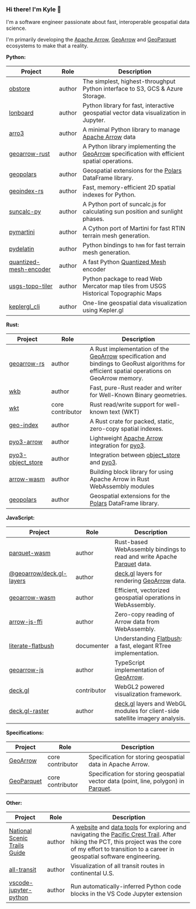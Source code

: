 ### Hi there! I'm Kyle 👋

I'm a software engineer passionate about fast, interoperable geospatial data science.

I'm primarily developing the [Apache Arrow], [GeoArrow] and [GeoParquet] ecosystems to make that a reality.

**Python:**

| Project                  | Role   | Description                                                                                   |
| ------------------------ | ------ | --------------------------------------------------------------------------------------------- |
| [obstore]                | author | The simplest, highest-throughput Python interface to S3, GCS & Azure Storage.                 |
| [lonboard]               | author | Python library for fast, interactive geospatial vector data visualization in Jupyter.         |
| [arro3]                  | author | A minimal Python library to manage [Apache Arrow] data                                        |
| [geoarrow-rust]          | author | A Python library implementing the [GeoArrow] specification with efficient spatial operations. |
| [geopolars]              | author | Geospatial extensions for the [Polars] DataFrame library.                                     |
| [geoindex-rs]            | author | Fast, memory-efficient 2D spatial indexes for Python.                                         |
| [suncalc-py]             | author | A Python port of suncalc.js for calculating sun position and sunlight phases.                 |
| [pymartini]              | author | A Cython port of Martini for fast RTIN terrain mesh generation.                               |
| [pydelatin]              | author | Python bindings to `hmm` for fast terrain mesh generation.                                    |
| [quantized-mesh-encoder] | author | A fast Python [Quantized Mesh] encoder                                                        |
| [usgs-topo-tiler]        | author | Python package to read Web Mercator map tiles from USGS Historical Topographic Maps           |
| [keplergl_cli]           | author | One-line geospatial data visualization using Kepler.gl                                        |

**Rust:**

| Project             | Role             | Description                                                                                                                                   |
| ------------------- | ---------------- | --------------------------------------------------------------------------------------------------------------------------------------------- |
| [geoarrow-rs]       | author           | A Rust implementation of the [GeoArrow] specification and bindings to GeoRust algorithms for efficient spatial operations on GeoArrow memory. |
| [wkb]               | author           | Fast, pure-Rust reader and writer for Well-Known Binary geometries.                                                                           |
| [wkt]               | core contributor | Rust read/write support for well-known text (WKT)                                                                                             |
| [geo-index]         | author           | A Rust crate for packed, static, zero-copy spatial indexes.                                                                                   |
| [pyo3-arrow]        | author           | Lightweight [Apache Arrow] integration for [pyo3].                                                                                            |
| [pyo3-object_store] | author           | Integration between [object_store] and [pyo3].                                                                                                |
| [arrow-wasm]        | author           | Building block library for using Apache Arrow in Rust WebAssembly modules                                                                     |
| [geopolars]         | author           | Geospatial extensions for the [Polars] DataFrame library.                                                                                     |

**JavaScript:**

| Project                    | Role        | Description                                                                    |
| -------------------------- | ----------- | ------------------------------------------------------------------------------ |
| [parquet-wasm]             | author      | Rust-based WebAssembly bindings to read and write Apache [Parquet] data.       |
| [@geoarrow/deck.gl-layers] | author      | [deck.gl] layers for rendering [GeoArrow] data.                                |
| [geoarrow-wasm]            | author      | Efficient, vectorized geospatial operations in WebAssembly.                    |
| [arrow-js-ffi]             | author      | Zero-copy reading of Arrow data from WebAssembly.                              |
| [literate-flatbush]        | documenter  | Understanding [Flatbush]: a fast, elegant RTree implementation.                |
| [geoarrow-js]              | author      | TypeScript implementation of [GeoArrow].                                       |
| [deck.gl]                  | contributor | WebGL2 powered visualization framework.                                        |
| [deck.gl-raster]           | author      | [deck.gl] layers and WebGL modules for client-side satellite imagery analysis. |

**Specifications:**

| Project      | Role             | Description                                                                           |
| ------------ | ---------------- | ------------------------------------------------------------------------------------- |
| [GeoArrow]   | core contributor | Specification for storing geospatial data in Apache Arrow.                            |
| [GeoParquet] | core contributor | Specification for storing geospatial vector data (point, line, polygon) in [Parquet]. |

**Other:**

| Project                        | Role   | Description                                                                                                                                                                                                                                                      |
| ------------------------------ | ------ | ---------------------------------------------------------------------------------------------------------------------------------------------------------------------------------------------------------------------------------------------------------------- |
| [National Scenic Trails Guide] | author | A [website](https://nst.guide) and [data tools](https://github.com/nst-guide) for exploring and navigating the [Pacific Crest Trail]. After hiking the PCT, this project was the core of my effort to transition to a career in geospatial software engineering. |
| [all-transit]                  | author | Visualization of all transit routes in continental U.S.                                                                                                                                                                                                          |
| [vscode-jupyter-python]        | author | Run automatically-inferred Python code blocks in the VS Code Jupyter extension                                                                                                                                                                                   |

[@geoarrow/deck.gl-layers]: https://github.com/geoarrow/deck.gl-layers
[all-transit]: https://github.com/kylebarron/all-transit
[Apache Arrow]: https://arrow.apache.org/
[arro3]: https://github.com/kylebarron/arro3
[arrow-js-ffi]: https://github.com/kylebarron/arrow-js-ffi
[arrow-wasm]: https://github.com/kylebarron/arrow-wasm
[deck.gl-raster]: https://github.com/kylebarron/deck.gl-raster/
[deck.gl]: https://github.com/visgl/deck.gl
[flatbush]: https://github.com/mourner/flatbush
[geo-index]: https://github.com/kylebarron/geo-index
[geoarrow-js]: https://github.com/geoarrow/geoarrow-js
[geoarrow-rs]: https://github.com/geoarrow/geoarrow-rs
[geoarrow-rust]: https://geoarrow.org/geoarrow-rs/python/latest/
[geoarrow-wasm]: https://github.com/geoarrow/geoarrow-rs/tree/main/js#readme
[geoarrow]: https://github.com/geoarrow/geoarrow
[geoindex-rs]: https://github.com/kylebarron/geo-index/tree/main/python
[geoparquet]: https://github.com/opengeospatial/geoparquet
[geopolars]: https://github.com/geopolars/geopolars
[keplergl_cli]: https://github.com/kylebarron/keplergl_cli
[literate-flatbush]: https://github.com/kylebarron/literate-flatbush
[lonboard]: https://github.com/developmentseed/lonboard
[National Scenic Trails Guide]: https://nst.guide/
[object_store]: https://crates.io/crates/object_store
[obstore]: https://github.com/developmentseed/obstore
[Pacific Crest Trail]: https://en.wikipedia.org/wiki/Pacific_Crest_Trail
[parquet-wasm]: https://github.com/kylebarron/parquet-wasm
[Parquet]: https://parquet.apache.org/
[Polars]: https://github.com/pola-rs/polars
[pydelatin]: https://github.com/kylebarron/pydelatin
[pymartini]: https://github.com/kylebarron/pymartini
[pyo3-arrow]: https://github.com/kylebarron/arro3/tree/main/pyo3-arrow
[pyo3-object_store]: https://github.com/developmentseed/obstore/tree/main/pyo3-object_store
[pyo3]: https://github.com/PyO3/pyo3
[Quantized Mesh]: https://github.com/CesiumGS/quantized-mesh
[quantized-mesh-encoder]: https://github.com/kylebarron/quantized-mesh-encoder
[suncalc-py]: https://github.com/kylebarron/suncalc-py
[usgs-topo-tiler]: https://github.com/kylebarron/usgs-topo-tiler
[vscode-jupyter-python]: https://github.com/kylebarron/vscode-jupyter-python
[wkb]: https://github.com/georust/wkb
[wkt]: https://github.com/georust/wkt

<!--
**kylebarron/kylebarron** is a ✨ _special_ ✨ repository because its `README.md` (this file) appears on your GitHub profile.

Here are some ideas to get you started:

- 🔭 I’m currently working on ...
- 🌱 I’m currently learning ...
- 👯 I’m looking to collaborate on ...
- 🤔 I’m looking for help with ...
- 💬 Ask me about ...
- 📫 How to reach me: ...
- 😄 Pronouns: ...
- ⚡ Fun fact: ...
-->
